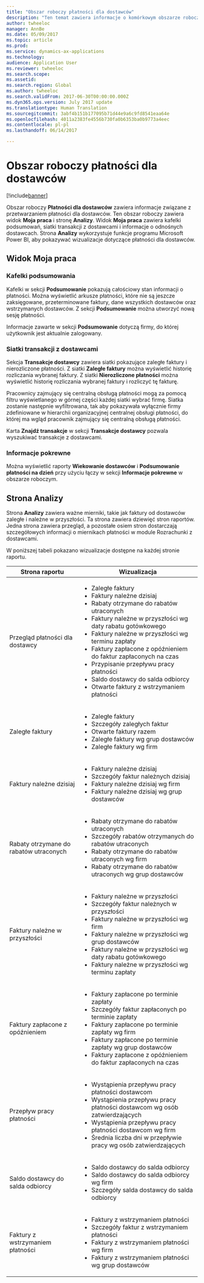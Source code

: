 ```yaml
---
title: "Obszar roboczy płatności dla dostawców"
description: "Ten temat zawiera informacje o komórkowym obszarze roboczym Płatności dla dostawców. Obszar roboczy Płatności dla dostawców zawiera informacje związane z przetwarzaniem płatności dla dostawców."
author: twheeloc
manager: AnnBe
ms.date: 05/09/2017
ms.topic: article
ms.prod: 
ms.service: dynamics-ax-applications
ms.technology: 
audience: Application User
ms.reviewer: twheeloc
ms.search.scope: 
ms.assetid: 
ms.search.region: Global
ms.author: twheeloc
ms.search.validFrom: 2017-06-30T00:00:00.000Z
ms.dyn365.ops.version: July 2017 update
ms.translationtype: Human Translation
ms.sourcegitcommit: 3abf4b151b177095b71d44e9a6c9fd8541eaa64e
ms.openlocfilehash: 4011a2383fe4556b730fa0b6353ba0b9773a4eec
ms.contentlocale: pl-pl
ms.lasthandoff: 06/14/2017

---
```


# <a name="vendor-payments-workspace"></a>Obszar roboczy płatności dla dostawców

[!include[banner](../includes/banner.md)]

Obszar roboczy **Płatności dla dostawców** zawiera informacje związane z przetwarzaniem płatności dla dostawców. Ten obszar roboczy zawiera widok **Moja praca** i stronę **Analizy**. Widok **Moja praca** zawiera kafelki podsumowań, siatki transakcji z dostawcami i informacje o odnośnych dostawcach. Strona **Analizy** wykorzystuje funkcje programu Microsoft Power BI, aby pokazywać wizualizacje dotyczące płatności dla dostawców.

## <a name="my-work-view"></a>Widok Moja praca

### <a name="summary-tiles"></a>Kafelki podsumowania

Kafelki w sekcji **Podsumowanie** pokazują całościowy stan informacji o płatności. Można wyświetlić arkusze płatności, które nie są jeszcze zaksięgowane, przeterminowane faktury, dane wszystkich dostawców oraz wstrzymanych dostawców. Z sekcji **Podsumowanie** można utworzyć nową sesję płatności.

Informacje zawarte w sekcji **Podsumowanie** dotyczą firmy, do której użytkownik jest aktualnie zalogowany.

### <a name="vendor-transactions-grids"></a>Siatki transakcji z dostawcami

Sekcja **Transakcje dostawcy** zawiera siatki pokazujące zaległe faktury i nierozliczone płatności. Z siatki **Zaległe faktury** można wyświetlić historię rozliczania wybranej faktury. Z siatki **Nierozliczone płatności** można wyświetlić historię rozliczania wybranej faktury i rozliczyć tę fakturę.

Pracownicy zajmujący się centralną obsługą płatności mogą za pomocą filtru wyświetlanego w górnej części każdej siatki wybrać firmę. Siatka zostanie następnie wyfiltrowana, tak aby pokazywała wyłącznie firmy zdefiniowane w hierarchii organizacyjnej centralnej obsługi płatności, do której ma wgląd pracownik zajmujący się centralną obsługą płatności.

Karta **Znajdź transakcje** w sekcji **Transakcje dostawcy** pozwala wyszukiwać transakcje z dostawcami.

### <a name="related-information"></a>Informacje pokrewne

Można wyświetlić raporty **Wiekowanie dostawców** i **Podsumowanie płatności na dzień** przy użyciu łączy w sekcji **Informacje pokrewne** w obszarze roboczym.

## <a name="analytics-page"></a>Strona Analizy

Strona **Analizy** zawiera ważne mierniki, takie jak faktury od dostawców zaległe i należne w przyszłości. Ta strona zawiera dziewięć stron raportów. Jedna strona zawiera przegląd, a pozostałe osiem stron dostarczają szczegółowych informacji o miernikach płatności w module Rozrachunki z dostawcami.

W poniższej tabeli pokazano wizualizacje dostępne na każdej stronie raportu.

| Strona raportu | Wizualizacja |
|-------------|---------------|
| Przegląd płatności dla dostawcy | <ul><li>Zaległe faktury</li><li>Faktury należne dzisiaj</li><li>Rabaty otrzymane do rabatów utraconych</li><li>Faktury należne w przyszłości wg daty rabatu gotówkowego</li><li>Faktury należne w przyszłości wg terminu zapłaty</li><li>Faktury zapłacone z opóźnieniem do faktur zapłaconych na czas</li><li>Przypisanie przepływu pracy płatności</li><li>Saldo dostawcy do salda odbiorcy</li><li>Otwarte faktury z wstrzymaniem płatności</li></ul> |
| Zaległe faktury | <ul><li>Zaległe faktury</li><li>Szczegóły zaległych faktur</li><li>Otwarte faktury razem</li><li>Zaległe faktury wg grup dostawców</li><li>Zaległe faktury wg firm</li></ul> |
| Faktury należne dzisiaj | <ul><li>Faktury należne dzisiaj</li><li>Szczegóły faktur należnych dzisiaj</li><li>Faktury należne dzisiaj wg firm</li><li>Faktury należne dzisiaj wg grup dostawców</li></ul> |
| Rabaty otrzymane do rabatów utraconych | <ul><li>Rabaty otrzymane do rabatów utraconych</li><li>Szczegóły rabatów otrzymanych do rabatów utraconych</li><li>Rabaty otrzymane do rabatów utraconych wg firm</li><li>Rabaty otrzymane do rabatów utraconych wg grup dostawców</li></ul> |
| Faktury należne w przyszłości | <ul><li>Faktury należne w przyszłości</li><li>Szczegóły faktur należnych w przyszłości</li><li>Faktury należne w przyszłości wg firm</li><li>Faktury należne w przyszłości wg grup dostawców</li><li>Faktury należne w przyszłości wg daty rabatu gotówkowego</li><li>Faktury należne w przyszłości wg terminu zapłaty</li></ul> |
| Faktury zapłacone z opóźnieniem | <ul><li>Faktury zapłacone po terminie zapłaty</li><li>Szczegóły faktur zapłaconych po terminie zapłaty</li><li>Faktury zapłacone po terminie zapłaty wg firm</li><li>Faktury zapłacone po terminie zapłaty wg grup dostawców</li><li>Faktury zapłacone z opóźnieniem do faktur zapłaconych na czas</li></ul> |
| Przepływ pracy płatności | <ul><li>Wystąpienia przepływu pracy płatności dostawcom</li><li>Wystąpienia przepływu pracy płatności dostawcom wg osób zatwierdzających</li><li>Wystąpienia przepływu pracy płatności dostawcom wg firm</li><li>Średnia liczba dni w przepływie pracy wg osób zatwierdzających</li></ul> |
| Saldo dostawcy do salda odbiorcy | <ul><li>Saldo dostawcy do salda odbiorcy</li><li>Saldo dostawcy do salda odbiorcy wg firm</li><li>Szczegóły salda dostawcy do salda odbiorcy</li></ul> |
| Faktury z wstrzymaniem płatności | <ul><li>Faktury z wstrzymaniem płatności</li><li>Szczegóły faktur z wstrzymaniem płatności</li><li>Faktury z wstrzymaniem płatności wg firm</li><li>Faktury z wstrzymaniem płatności wg grup dostawców</li></ul> |

